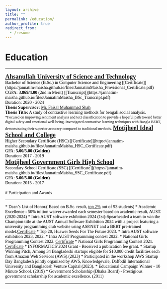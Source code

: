 ```yaml
---
layout: archive
title: ""
permalink: /education/
author_profile: true
redirect_from:
  - /resume
---
```



# Education
<hr>
<span style="font-family:Georgia; color:black;">
<span style="color:black; font-size:20px; font-family:Calisto MT"><b><a href="https://aust.edu" target="_blank">Ahsanullah University of Science and Technology</a></b></span><br/>
Bachelor of Science (B.Sc.) in Computer Science and Engineering [[Certificate]](https://jannatim-maisha.github.io/files/JannatimMaisha_Provisional_Certificate.pdf)<br/>
CGPA: <b>3.869/4.00</b> (2nd in Merit) [[Transcript]](https://jannatim-maisha.github.io/files/JannatimMaisha_BSc_Transcript.pdf) <br/>
Duration: 2020 - 2024 <br/>
<b>Thesis Supervisor:</b> <a style="color:black;" href="https://scholar.google.com/citations?user=su683LQAAAAJ&hl=en">Mr. Faisal Muhammad Shah</a><br/><b>Thesis Title:</b> A study of contrastive learning methods for bengali social analysis.
<br/>
<span style="color:black; font-size:12px; font-family:Calisto MT">
*Focused on improving sentiment analysis and text classification to provide a hopeful path toward better digital safety and
emotional well-being. Investigated contrastive learning techniques with Bangla BERT, demonstrating their superior accuracy
compared to traditional methods.</span>


<span style="font-family:Georgia; color:black;">
<span style="color:black; font-size:20px; font-family:Calisto MT"><b><a href="" target="_blank">Motĳheel Ideal School and College</a></b></span><br/>
Higher Secondary Certificate (HSC) [[Certificate]](https://jannatim-maisha.github.io/files/JannatimMaisha_HSC_Certificate.pdf)<br/>
GPA: <b>5.00/5.00 (Golden)</b><br/>
Duration: 2017 - 2019 <br/>
</span>

<span style="font-family:Georgia; color:black;">
<span style="color:black; font-size:20px; font-family:Calisto MT"><b><a href="" target="_blank">Motĳheel Government Girls High School</a></b></span><br/>
Secondary School Certificate (SSC) [[Certificate]](https://jannatim-maisha.github.io/files/JannatimMaisha_SSC_Certificate.pdf)<br/>
GPA: <b>5.00/5.00 (Golden)</b><br/>
Duration: 2015 - 2017 <br/>
</span>
<br/>
# Participation and Awards
<hr>
* Dean’s List of Honor.( Based on B.Sc. result, <a href="https://aust.edu/notice/2348">top 2%</a> out of 93 students)
* Academic Excellence - 50% tuition waiver awarded each semester based on academic result, AUST. (2020-2024)
* Intra AUST software exhibition 2024 (1st)-Spearheaded a team to win the Champion title at the AUST Annual Software Exhibition 2024 with a project featuring a university programming club website using ASP.NET and a BERT pre-trained model.<a href="https://jannatim-maisha.github.github.io/files/sw_cer.pdf">Certificate</a>
* Top 20, Huawei Seeds For The Future 2023.
* Intra AUST software exhibition 2023, 2022.
* Intra AUST Programming contest 2022.
* National Girls Programming Contest 2022. <a href="https://drive.google.com/file/d/1WskwtekgOwxGpmhfWeDb20TALOIJTP8U/view?usp=sharing">Certificate</a>
* National Girls Programming Contest 2021. <a href="https://drive.google.com/file/d/1--XsiV_f94JElfC6CJxF_GCl55HFTbNa/view?usp=sharing">Certificate</a>
* INFORMATICS’2024 Grant - Received a publication fee grant.
* Startup Winning Pitch, Among 34 Bangladeshi startups eligible for $10,000 credit facilities each from Amazon Web Services (AWS).(2023)
* Participated in the workshop AWS Startup Day Bangladesh jointly organized by AWS, Knowledgevale, Daffodil International University and Bangladesh Venture Capital (2023).
* Educational Campaign Winner - 10 Minute School. (2019)
* Government Scholarship (Dhaka Board) - Prestigious government scholarship for academic excellence. (2011)

___________________________________________